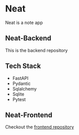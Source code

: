 # Neat

Neat is a note app

## Neat-Backend

This is the backend repository

## Tech Stack

-   FastAPI
-   Pydantic
-   Sqlalchemy
-   Sqlite
-   Pytest

## Neat-Frontend

Checkout the [frontend repository](https://github.com/Behnam-sn/neat-frontend)
